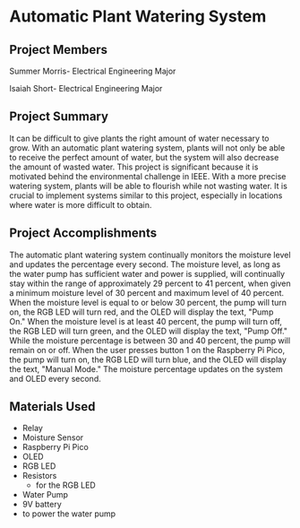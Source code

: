 # Automatic Plant Watering System 
## Project Members
Summer Morris- Electrical Engineering Major 

Isaiah Short- Electrical Engineering Major
## Project Summary
It can be difficult to give plants the right amount of water necessary to grow. With an automatic plant watering system, plants will not only be able to receive the perfect amount of water, but the system will also decrease the amount of wasted water. This project is significant because it is motivated behind the environmental challenge in IEEE. With a more precise watering system, plants will be able to flourish while not wasting water. It is crucial to implement systems similar to this project, especially in locations where water is more difficult to obtain. 
## Project Accomplishments
The automatic plant watering system continually monitors the moisture level and updates the percentage every second. The moisture level, as long as the water pump has sufficient water and power is supplied, will continually stay within the range of approximately 29 percent to 41 percent, when given a minimum moisture level of 30 percent and maximum level of 40 percent. When the moisture level is equal to or below 30 percent, the pump will turn on, the RGB LED will turn red, and the OLED will display the text, "Pump On." When the moisture level is at least 40 percent, the pump will turn off, the RGB LED will turn green, and the OLED will display the text, "Pump Off." While the moisture percentage is between 30 and 40 percent, the pump will remain on or off. When the user presses button 1 on the Raspberry Pi Pico, the pump will turn on, the RGB LED will turn blue, and the OLED will display the text, "Manual Mode." The moisture percentage updates on the system and OLED every second. 
## Materials Used
* Relay
* Moisture Sensor
* Raspberry Pi Pico
* OLED
* RGB LED
* Resistors
  * for the RGB LED
* Water Pump
* 9V battery
 * to power the water pump
